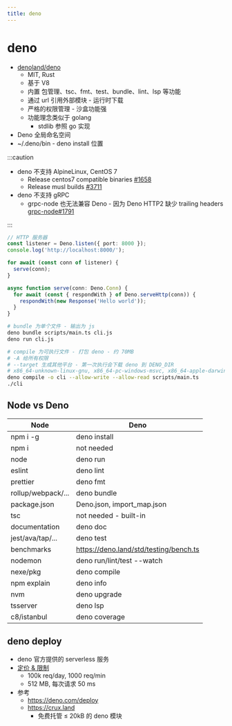 ```yaml
---
title: deno
---
```


# deno

- [denoland/deno](https://github.com/denoland/deno)
  - MIT, Rust
  - 基于 V8
  - 内置 包管理、tsc、fmt、test、bundle、lint、lsp 等功能
  - 通过 url 引用外部模块 - 运行时下载
  - 严格的权限管理 - 沙盒功能强
  - 功能理念类似于 golang
    - stdlib 参照 go 实现
- Deno 全局命名空间
- ~/.deno/bin - deno install 位置

:::caution

- deno 不支持 AlpineLinux, CentOS 7
  - Release centos7 compatible binaries [#1658](https://github.com/denoland/deno/issues/1658)
  - Release musl builds [#3711](https://github.com/denoland/deno/issues/3711)
- deno 不支持 gRPC
  - grpc-node 也无法兼容 Deno - 因为 Deno HTTP2 缺少 trailing headers   [grpc-node#1791](https://github.com/grpc/grpc-node/issues/1791#issuecomment-911984475)


:::

```ts
// HTTP 服务器
const listener = Deno.listen({ port: 8000 });
console.log('http://localhost:8000/');

for await (const conn of listener) {
  serve(conn);
}

async function serve(conn: Deno.Conn) {
  for await (const { respondWith } of Deno.serveHttp(conn)) {
    respondWith(new Response('Hello world'));
  }
}
```

```bash
# bundle 为单个文件 - 输出为 js
deno bundle scripts/main.ts cli.js
deno run cli.js

# compile 为可执行文件 - 打包 deno - 约 70MB
# -A 给所有权限
# --target 生成其他平台 - 第一次执行会下载 deno 到 DENO_DIR
# x86_64-unknown-linux-gnu, x86_64-pc-windows-msvc, x86_64-apple-darwin, aarch64-apple-darwin
deno compile -o cli --allow-write --allow-read scripts/main.ts
./cli
```

## Node vs Deno

| Node               | Deno                                   |
| ------------------ | -------------------------------------- |
| npm i -g           | deno install                           |
| npm i              | not needed                             |
| node               | deno run                               |
| eslint             | deno lint                              |
| prettier           | deno fmt                               |
| rollup/webpack/... | deno bundle                            |
| package.json       | Deno.json, import_map.json             |
| tsc                | not needed - built-in                  |
| documentation      | deno doc                               |
| jest/ava/tap/...   | deno test                              |
| benchmarks         | https://deno.land/std/testing/bench.ts |
| nodemon            | deno run/lint/test --watch             |
| nexe/pkg           | deno compile                           |
| npm explain        | deno info                              |
| nvm                | deno upgrade                           |
| tsserver           | deno lsp                               |
| c8/istanbul        | deno coverage                          |

## deno deploy

- deno 官方提供的 serverless 服务
- [定价 & 限制](https://deno.com/deploy/docs/pricing-and-limits)
  - 100k req/day, 1000 req/min
  - 512 MB, 每次请求 50 ms
- 参考
  - https://deno.com/deploy
  - https://crux.land
    - 免费托管 ≤ 20kB 的 deno 模块
